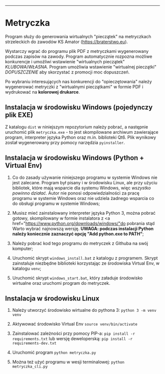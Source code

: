 ---

# Metryczka

Program służy do generowania wirtualnych "pieczątek" na metryczkach strzeleckich do zawodów
KS Amator (<a href="https://braterstwo.eu" target="_blank">https://braterstwo.eu</a>).

Wystarczy wgrać do programu plik PDF z metryczkami wygenerowany podczas zapisów na zawody.
Program automatycznie rozpozna możliwe konkurencje i umożliwi wstawienie "wirtualnych pieczątek" *KLUBOWA*/*WŁASNA*. Program umożliwia wstawienie "wirtualnej pieczątki" *DOPUSZCZENIE* aby skorzystać z promocji moc dopuszczeń.

Po wybraniu interesujących nas konkurencji do "opieczętowania" należy wygenerować metryczki z "wirtualnymi pieczątkami" w formie PDF i wydrukować na **kolorowej drukarce**.

## Instalacja w środowisku Windows (pojedynczy plik EXE)

Z katalogu ``dist`` w niniejszym repozytorium należy pobrać, a następnie uruchomić plik ``metryczka.exe`` - to jest skompilowane archiwum zawierające program, interpreter języka Python oraz m.in. biblioteki Qt6.
Plik wynikowy został wygenerowany przy pomocy narzędzia ``pyinstaller``.

## Instalacja w środowisku Windows (Python + Virtual Env)

1. Co do zasady używanie niniejszego programu w systemie Windows nie jest zalecane. Program był pisany i w środowisku Linux, ale przy użyciu bibliotek, które mają wsparcie dla systemu Windows, więc *wszystko powinno działać*.
Autor nie ponosi odpowiedzialności za pracę programu w systemie Windows oraz nie udziela żadnego wsparcia co do obsługi programu w systemie Windows;

1. Musisz mieć zainstalowany interpreter języka Python 3, można pobrać gotowy, skompilowany w formie instalatora z <a href="https://www.python.org/downloads/windows/"do pobrania stąd</a> Warto wybrać najnowszą wersję. **UWAGA: podczas instalacji Python należy koniecznie zaznaczyć opcję "Add python.exe to PATH"**;

1. Należy pobrać kod tego programu do metryczek z Githuba na swój komputer;

1. Uruchomić skrypt ``windows_install.bat`` z katalogu z programem. Skrypt zainstaluje niezbędne biblioteki korzystając ze środowiska Virtual Env, w katalogu ``venv``;

1. Uruchomić skrypt ``windows_start.bat``, który załaduje środowisko wirtualne oraz uruchomi program do metryczek.

## Instalacja w środowisku Linux

1. Należy utworzyć środowisko wirtualne do pythona 3:
``python 3 -m venv venv``

1. Aktywować środowisko Virtual Env
``source venv/bin/activate``

1. Zainstalować zależności przy pomocy PIP-a:
``pip install -r requirements.txt``
lub wersję deweloperską:
``pip install -r requirements-dev.txt``

1. Uruchomić program
``python metryczka.py``

1. Można też użyć programu w wesji terminalowej:
``python metryczka_cli.py``
